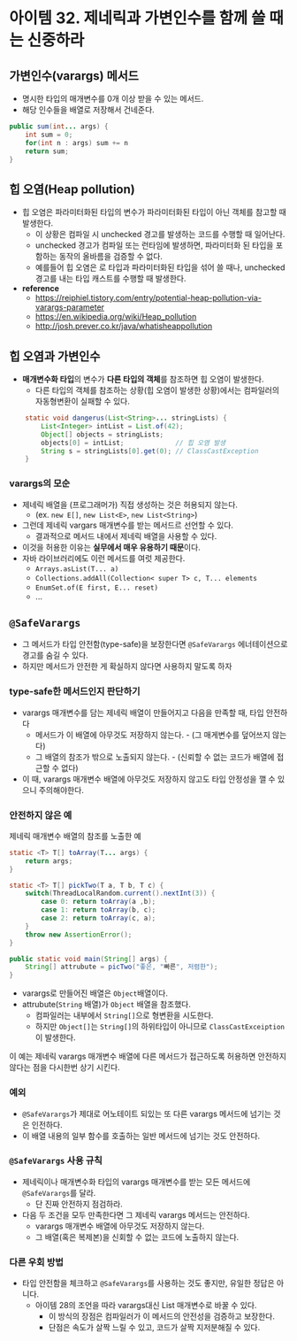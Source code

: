  # 아이템 32. 제네릭과 가변인수를 함께 쓸 때는 신중하라 
 ## 가변인수(varargs) 메서드
 - 명시한 타입의 매개변수를 0개 이상 받을 수 있는 메서드. 
 - 해당 인수들을 배열로 저장해서 건네준다.
 ``` java
 public sum(int... args) {
     int sum = 0;
     for(int n : args) sum += n
     return sum;
 }
 ```

## 힙 오염(Heap pollution)
- 힙 오염은 파라미터화된 타입의 변수가 파라미터화된 타입이 아닌 객체를 참고할 때 발생한다.
  - 이 상황은 컴파일 시 unchecked 경고를 발생하는 코드를 수행할 때 일어난다.
  - unchecked 경고가 컴파일 또는 런타임에 발생하면, 파라미터화 된 타입을 포함하는 동작의 올바름을 검증할 수 없다. 
  - 예를들어 힙 오염은 로 타입과 파라미터화된 타입을 섞어 쓸 때나,  unchecked 경고를 내는 타입 캐스트를 수행할 때 발생한다.
- **reference**
  - https://reiphiel.tistory.com/entry/potential-heap-pollution-via-varargs-parameter
  - https://en.wikipedia.org/wiki/Heap_pollution
  - http://josh.prever.co.kr/java/whatisheappollution

## 힙 오염과 가변인수
- **매개변수화 타입**의 변수가 **다른 타입의 객체**를 참조하면 힙 오염이 발생한다.
  - 다른 타입의 객체를 참조하는 상황(힙 오염이 발생한 상황)에서는 컴파일러의 자동형변환이 실패할 수 있다.

``` java
    static void dangerus(List<String>... stringLists) {
        List<Integer> intList = List.of(42);
        Object[] objects = stringLists;
        objects[0] = intList;             // 힙 오염 발생   
        String s = stringLists[0].get(0); // ClassCastException
    }
```

### varargs의 모순
- 제네릭 배열을 (프로그래머가) 직접 생성하는 것은 허용되지 않는다.
  - (ex. `new E[]`, `new List<E>`, `new List<String>`)
- 그런데 제네릭 vargars 매개변수를 받는 메서드르 선언할 수 있다.
  - 결과적으로 메서드 내에서 제네릭 배열을 사용할 수 있다.
- 이것을 허용한 이유는 **실무에서 매우 유용하기 때문**이다.
- 자바 라이브러리에도 이런 메서드를 여럿 제공한다.
  - `Arrays.asList(T... a)`
  - `Collections.addAll(Collection< super T> c, T... elements`
  - `EnumSet.of(E first, E... reset)`
  - ...
  
## `@SafeVarargs`
- 그 메서드가 타입 안전함(type-safe)을 보장한다면 `@SafeVarargs` 에너테이션으로 경고를 숨길 수 있다.
- 하지만 메서드가 안전한 게 확실하지 않다면 사용하지 말도록 하자

### type-safe한 메서드인지 판단하기
- varargs 매개변수를 담는 제네릭 배열이 만들어지고 다음을 만족할 때, 타입 안전하다
  - 메서드가 이 배열에 아무것도 저장하지 않는다. - (그 매게변수를 덮어쓰지 않는다)
  - 그 배열의 참조가 밖으로 노출되지 않는다. - (신뢰할 수 없는 코드가 배열에 접근할 수 없다) 
- 이 때, varargs 매개변수 배열에 아무것도 저장하지 않고도 타입 안정성을 깰 수 있으니 주의해야한다.

### 안전하지 않은 예
제네릭 매개변수 배열의 참조를 노출한 예
``` java
static <T> T[] toArray(T... args) {
    return args;
}
```


``` java
static <T> T[] pickTwo(T a, T b, T c) {
    switch(ThreadLocalRandom.current().nextInt(3)) {
        case 0: return toArray(a ,b);
        case 1: return toArray(b, c);
        case 2: return toArray(c, a);
    }
    throw new AssertionError();
}
```
``` java
public static void main(String[] args) {
    String[] attrubute = picTwo("좋은, "빠른", 저렴한");
}
```

- varargs로 만들어진 배열은 `Object`배열이다.
- attrubute(`String` 배열)가 `Object` 배열을 참조했다.
  - 컴파일러는 내부에서 `String[]`으로 형변환을 시도한다.
  - 하지만 `Object[]`는 `String[]`의 하위타입이 아니므로 `ClassCastExceiption`이 발생한다.

이 예는 제네릭 varargs 매개변수 배열에 다른 메서드가 접근하도록 허용하면 안전하지 않다는 점을 다시한번 상기 시킨다.

### 예외
- `@SafeVarargs`가 제대로 어노테이트 되있는 또 다른 varargs 메서드에 넘기는 것은 인전하다.
- 이 배열 내용의 일부 함수를 호출하는 일반 메서드에 넘기는 것도 안전하다.

### `@SafeVarargs` 사용 규칙
- 제네릭이나 매개변수화 타입의 varargs 매개변수를 받는 모든 메서드에 `@SafeVarargs`를 달라.
  - 단 진짜 안전하지 점검하라.
- 다음 두 조건을 모두 만족한다면 그 제네릭 varargs 메서드는 안전하다.
  - varargs 매개변수 배열에 아무것도 저장하지 않는다.
  - 그 배열(혹은 복제본)을 신회할 수 없는 코드에 노출하지 않는다.

### 다른 우회 방법
- 타입 안전함을 체크하고 `@SafeVarargs`를 사용하는 것도 좋지만, 유일한 정답은 아니다.
  - 아이템 28의 조언을 따라 varargs대신 List 매개변수로 바꿀 수 있다.
    - 이 방식의 장점은 컴파일러가 이 메서드의 안전성을 검증하고 보장한다.
    - 단점은 속도가 살짝 느릴 수 있고, 코드가 살짝 지저분해질 수 있다.